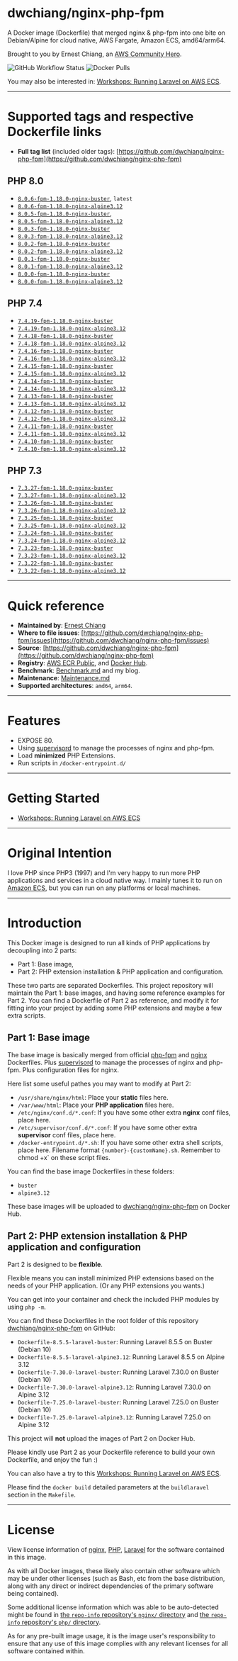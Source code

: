 # dwchiang/nginx-php-fpm

A Docker image (Dockerfile) that merged nginx & php-fpm into one bite on Debian/Alpine for cloud native, AWS Fargate, Amazon ECS, amd64/arm64. 

Brought to you by Ernest Chiang, an [AWS Community Hero](https://aws.amazon.com/developer/community/heroes/ernest-chiang/).

![GitHub Workflow Status](https://img.shields.io/github/workflow/status/dwchiang/nginx-php-fpm/Build) ![Docker Pulls](https://img.shields.io/docker/pulls/dwchiang/nginx-php-fpm)

You may also be interested in: [Workshops: Running Laravel on AWS ECS](https://github.com/dwchiang/laravel-on-aws-ecs-workshops).

---

# Supported tags and respective Dockerfile links

- **Full tag list** (included older tags): [https://github.com/dwchiang/nginx-php-fpm](https://github.com/dwchiang/nginx-php-fpm)

## PHP 8.0

- [`8.0.6-fpm-1.18.0-nginx-buster`](https://github.com/dwchiang/nginx-php-fpm/blob/master/buster/Dockerfile-8.0.6-fpm-1.18.0-nginx-buster), `latest`
- [`8.0.6-fpm-1.18.0-nginx-alpine3.12`](https://github.com/dwchiang/nginx-php-fpm/blob/master/alpine3.12/Dockerfile-8.0.6-fpm-1.18.0-nginx-alpine3.12)
- [`8.0.5-fpm-1.18.0-nginx-buster`](https://github.com/dwchiang/nginx-php-fpm/blob/master/buster/Dockerfile-8.0.5-fpm-1.18.0-nginx-buster),
- [`8.0.5-fpm-1.18.0-nginx-alpine3.12`](https://github.com/dwchiang/nginx-php-fpm/blob/master/alpine3.12/Dockerfile-8.0.5-fpm-1.18.0-nginx-alpine3.12)
- [`8.0.3-fpm-1.18.0-nginx-buster`](https://github.com/dwchiang/nginx-php-fpm/blob/master/buster/Dockerfile-8.0.3-fpm-1.18.0-nginx-buster)
- [`8.0.3-fpm-1.18.0-nginx-alpine3.12`](https://github.com/dwchiang/nginx-php-fpm/blob/master/alpine3.12/Dockerfile-8.0.3-fpm-1.18.0-nginx-alpine3.12)
- [`8.0.2-fpm-1.18.0-nginx-buster`](https://github.com/dwchiang/nginx-php-fpm/blob/master/buster/Dockerfile-8.0.2-fpm-1.18.0-nginx-buster)
- [`8.0.2-fpm-1.18.0-nginx-alpine3.12`](https://github.com/dwchiang/nginx-php-fpm/blob/master/alpine3.12/Dockerfile-8.0.2-fpm-1.18.0-nginx-alpine3.12)
- [`8.0.1-fpm-1.18.0-nginx-buster`](https://github.com/dwchiang/nginx-php-fpm/blob/master/buster/Dockerfile-8.0.1-fpm-1.18.0-nginx-buster)
- [`8.0.1-fpm-1.18.0-nginx-alpine3.12`](https://github.com/dwchiang/nginx-php-fpm/blob/master/alpine3.12/Dockerfile-8.0.1-fpm-1.18.0-nginx-alpine3.12)
- [`8.0.0-fpm-1.18.0-nginx-buster`](https://github.com/dwchiang/nginx-php-fpm/blob/master/buster/Dockerfile-8.0.0-fpm-1.18.0-nginx-buster)
- [`8.0.0-fpm-1.18.0-nginx-alpine3.12`](https://github.com/dwchiang/nginx-php-fpm/blob/master/alpine3.12/Dockerfile-8.0.0-fpm-1.18.0-nginx-alpine3.12)

## PHP 7.4

- [`7.4.19-fpm-1.18.0-nginx-buster`](https://github.com/dwchiang/nginx-php-fpm/blob/master/buster/Dockerfile-7.4.19-fpm-1.18.0-nginx-buster)
- [`7.4.19-fpm-1.18.0-nginx-alpine3.12`](https://github.com/dwchiang/nginx-php-fpm/blob/master/alpine3.12/Dockerfile-7.4.19-fpm-1.18.0-nginx-alpine3.12)
- [`7.4.18-fpm-1.18.0-nginx-buster`](https://github.com/dwchiang/nginx-php-fpm/blob/master/buster/Dockerfile-7.4.18-fpm-1.18.0-nginx-buster)
- [`7.4.18-fpm-1.18.0-nginx-alpine3.12`](https://github.com/dwchiang/nginx-php-fpm/blob/master/alpine3.12/Dockerfile-7.4.18-fpm-1.18.0-nginx-alpine3.12)
- [`7.4.16-fpm-1.18.0-nginx-buster`](https://github.com/dwchiang/nginx-php-fpm/blob/master/buster/Dockerfile-7.4.16-fpm-1.18.0-nginx-buster)
- [`7.4.16-fpm-1.18.0-nginx-alpine3.12`](https://github.com/dwchiang/nginx-php-fpm/blob/master/alpine3.12/Dockerfile-7.4.16-fpm-1.18.0-nginx-alpine3.12)
- [`7.4.15-fpm-1.18.0-nginx-buster`](https://github.com/dwchiang/nginx-php-fpm/blob/master/buster/Dockerfile-7.4.15-fpm-1.18.0-nginx-buster)
- [`7.4.15-fpm-1.18.0-nginx-alpine3.12`](https://github.com/dwchiang/nginx-php-fpm/blob/master/alpine3.12/Dockerfile-7.4.15-fpm-1.18.0-nginx-alpine3.12)
- [`7.4.14-fpm-1.18.0-nginx-buster`](https://github.com/dwchiang/nginx-php-fpm/blob/master/buster/Dockerfile-7.4.14-fpm-1.18.0-nginx-buster)
- [`7.4.14-fpm-1.18.0-nginx-alpine3.12`](https://github.com/dwchiang/nginx-php-fpm/blob/master/alpine3.12/Dockerfile-7.4.14-fpm-1.18.0-nginx-alpine3.12)
- [`7.4.13-fpm-1.18.0-nginx-buster`](https://github.com/dwchiang/nginx-php-fpm/blob/master/buster/Dockerfile-7.4.13-fpm-1.18.0-nginx-buster)
- [`7.4.13-fpm-1.18.0-nginx-alpine3.12`](https://github.com/dwchiang/nginx-php-fpm/blob/master/alpine3.12/Dockerfile-7.4.13-fpm-1.18.0-nginx-alpine3.12)
- [`7.4.12-fpm-1.18.0-nginx-buster`](https://github.com/dwchiang/nginx-php-fpm/blob/master/buster/Dockerfile-7.4.12-fpm-1.18.0-nginx-buster)
- [`7.4.12-fpm-1.18.0-nginx-alpine3.12`](https://github.com/dwchiang/nginx-php-fpm/blob/master/alpine3.12/Dockerfile-7.4.12-fpm-1.18.0-nginx-alpine3.12)
- [`7.4.11-fpm-1.18.0-nginx-buster`](https://github.com/dwchiang/nginx-php-fpm/blob/master/buster/Dockerfile-7.4.11-fpm-1.18.0-nginx-buster)
- [`7.4.11-fpm-1.18.0-nginx-alpine3.12`](https://github.com/dwchiang/nginx-php-fpm/blob/master/alpine3.12/Dockerfile-7.4.11-fpm-1.18.0-nginx-alpine3.12)
- [`7.4.10-fpm-1.18.0-nginx-buster`](https://github.com/dwchiang/nginx-php-fpm/blob/master/buster/Dockerfile-7.4.10-fpm-1.18.0-nginx-buster)
- [`7.4.10-fpm-1.18.0-nginx-alpine3.12`](https://github.com/dwchiang/nginx-php-fpm/blob/master/alpine3.12/Dockerfile-7.4.10-fpm-1.18.0-nginx-alpine3.12)

## PHP 7.3

- [`7.3.27-fpm-1.18.0-nginx-buster`](https://github.com/dwchiang/nginx-php-fpm/blob/master/buster/Dockerfile-7.3.27-fpm-1.18.0-nginx-buster)
- [`7.3.27-fpm-1.18.0-nginx-alpine3.12`](https://github.com/dwchiang/nginx-php-fpm/blob/master/alpine3.12/Dockerfile-7.3.27-fpm-1.18.0-nginx-alpine3.12)
- [`7.3.26-fpm-1.18.0-nginx-buster`](https://github.com/dwchiang/nginx-php-fpm/blob/master/buster/Dockerfile-7.3.26-fpm-1.18.0-nginx-buster)
- [`7.3.26-fpm-1.18.0-nginx-alpine3.12`](https://github.com/dwchiang/nginx-php-fpm/blob/master/alpine3.12/Dockerfile-7.3.26-fpm-1.18.0-nginx-alpine3.12)
- [`7.3.25-fpm-1.18.0-nginx-buster`](https://github.com/dwchiang/nginx-php-fpm/blob/master/buster/Dockerfile-7.3.25-fpm-1.18.0-nginx-buster)
- [`7.3.25-fpm-1.18.0-nginx-alpine3.12`](https://github.com/dwchiang/nginx-php-fpm/blob/master/alpine3.12/Dockerfile-7.3.25-fpm-1.18.0-nginx-alpine3.12)
- [`7.3.24-fpm-1.18.0-nginx-buster`](https://github.com/dwchiang/nginx-php-fpm/blob/master/buster/Dockerfile-7.3.24-fpm-1.18.0-nginx-buster)
- [`7.3.24-fpm-1.18.0-nginx-alpine3.12`](https://github.com/dwchiang/nginx-php-fpm/blob/master/alpine3.12/Dockerfile-7.3.24-fpm-1.18.0-nginx-alpine3.12)
- [`7.3.23-fpm-1.18.0-nginx-buster`](https://github.com/dwchiang/nginx-php-fpm/blob/master/buster/Dockerfile-7.3.23-fpm-1.18.0-nginx-buster)
- [`7.3.23-fpm-1.18.0-nginx-alpine3.12`](https://github.com/dwchiang/nginx-php-fpm/blob/master/alpine3.12/Dockerfile-7.3.23-fpm-1.18.0-nginx-alpine3.12)
- [`7.3.22-fpm-1.18.0-nginx-buster`](https://github.com/dwchiang/nginx-php-fpm/blob/master/buster/Dockerfile-7.3.22-fpm-1.18.0-nginx-buster)
- [`7.3.22-fpm-1.18.0-nginx-alpine3.12`](https://github.com/dwchiang/nginx-php-fpm/blob/master/alpine3.12/Dockerfile-7.3.22-fpm-1.18.0-nginx-alpine3.12)

---

# Quick reference

- **Maintained by**: [Ernest Chiang](https://www.ernestchiang.com/)
- **Where to file issues**: [https://github.com/dwchiang/nginx-php-fpm/issues](https://github.com/dwchiang/nginx-php-fpm/issues)
- **Source**: [https://github.com/dwchiang/nginx-php-fpm](https://github.com/dwchiang/nginx-php-fpm)
- **Registry**: [AWS ECR Public](https://gallery.ecr.aws/dwchiang/nginx-php-fpm), and [Docker Hub](https://hub.docker.com/r/dwchiang/nginx-php-fpm).
- **Benchmark**: [Benchmark.md](https://github.com/dwchiang/nginx-php-fpm/blob/master/docs/Benchmark.md) and my blog.
- **Maintenance**: [Maintenance.md](https://github.com/dwchiang/nginx-php-fpm/blob/master/docs/Maintenance.md)
- **Supported architectures**: `amd64`, `arm64`.

---

# Features

- EXPOSE 80.
- Using [supervisord](http://supervisord.org/) to manage the processes of nginx and php-fpm.
- Load **minimized** PHP Extensions.
- Run scripts in `/docker-entrypoint.d/`

---

# Getting Started

- [Workshops: Running Laravel on AWS ECS](https://github.com/dwchiang/laravel-on-aws-ecs-workshops)

---

# Original Intention

I love PHP since PHP3 (1997) and I'm very happy to run more PHP applications and services in a cloud native way. I mainly tunes it to run on [Amazon ECS](https://www.ernestchiang.com/en/notes/aws/ecs/), but you can run on any platforms or local machines.

---
# Introduction

This Docker image is designed to run all kinds of PHP applications by decoupling into 2 parts: 

- Part 1: Base image,
- Part 2: PHP extension installation & PHP application and configuration.

These two parts are separated Dockerfiles. This project repository will maintain the Part 1: base images, and having some reference examples for Part 2. You can find a Dockerfile of Part 2 as reference, and modify it for fitting into your project by adding some PHP extensions and maybe a few extra scripts.

## Part 1: Base image

The base image is basically merged from official [php-fpm](https://hub.docker.com/_/php) and [nginx](https://hub.docker.com/_/nginx) Dockerfiles. Plus [supervisord](http://supervisord.org/) to manage the processes of nginx and php-fpm. Plus configuration files for nginx.

Here list some useful pathes you may want to modify at Part 2:

- `/usr/share/nginx/html`: Place your **static** files here.
- `/var/www/html`: Place your **PHP application** files here.
- `/etc/nginx/conf.d/*.conf`: If you have some other extra **nginx** conf files, place here.
- `/etc/supervisor/conf.d/*.conf`: If you have some other extra **supervisor** conf files, place here.
- `/docker-entrypoint.d/*.sh`: If you have some other extra shell scripts, place here. Filename format `{number}-{customName}.sh`. Remember to` `chmod +x` on these script files.

You can find the base image Dockerfiles in these folders:

- `buster`
- `alpine3.12`

These base images will be uploaded to [dwchiang/nginx-php-fpm](https://hub.docker.com/repository/docker/dwchiang/nginx-php-fpm) on Docker Hub.

## Part 2: PHP extension installation & PHP application and configuration

Part 2 is designed to be **flexible**. 

Flexible means you can install minimized PHP extensions based on the needs of your PHP application. (Or any PHP extensions you wants.)

You can get into your container and check the included PHP modules by using `php -m`.

You can find these Dockerfiles in the root folder of this repository [dwchiang/nginx-php-fpm](https://github.com/dwchiang/nginx-php-fpm) on GitHub:

- `Dockerfile-8.5.5-laravel-buster`: Running Laravel 8.5.5 on Buster (Debian 10)
- `Dockerfile-8.5.5-laravel-alpine3.12`: Running Laravel 8.5.5 on Alpine 3.12
- `Dockerfile-7.30.0-laravel-buster`: Running Laravel 7.30.0 on Buster (Debian 10)
- `Dockerfile-7.30.0-laravel-alpine3.12`: Running Laravel 7.30.0 on Alpine 3.12
- `Dockerfile-7.25.0-laravel-buster`: Running Laravel 7.25.0 on Buster (Debian 10)
- `Dockerfile-7.25.0-laravel-alpine3.12`: Running Laravel 7.25.0 on Alpine 3.12

This project will **not** upload the images of Part 2 on Docker Hub. 

Please kindly use Part 2 as your Dockerfile reference to build your own Dockerfile, and enjoy the fun :) 

You can also have a try to this [Workshops: Running Laravel on AWS ECS](https://github.com/dwchiang/laravel-on-aws-ecs-workshops).

Please find the `docker build` detailed parameters at the `buildlaravel` section in the `Makefile`.

---

# License

View license information of [nginx](http://nginx.org/LICENSE), [PHP](http://php.net/license/), [Laravel](https://github.com/laravel/laravel) for the software contained in this image.

As with all Docker images, these likely also contain other software which may be under other licenses (such as Bash, etc from the base distribution, along with any direct or indirect dependencies of the primary software being contained).

Some additional license information which was able to be auto-detected might be found in [the `repo-info` repository's `nginx/` directory](https://github.com/docker-library/repo-info/tree/master/repos/nginx) and [the `repo-info` repository's `php/` directory](https://github.com/docker-library/repo-info/tree/master/repos/php).

As for any pre-built image usage, it is the image user's responsibility to ensure that any use of this image complies with any relevant licenses for all software contained within.